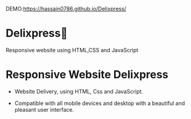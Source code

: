 DEMO:https://hassain0786.github.io/Delixpress/
# Delixpress🚚
Responsive website using HTML,CSS and JavaScript

# Responsive Website Delixpress

- Website Delivery, using HTML, Css and JavaScript.

- Compatible with all mobile devices and desktop with a beautiful and pleasant user interface.



